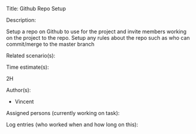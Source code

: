 Title: Github Repo Setup

Description:

  Setup a repo on Github to use for the project and invite members
  working on the project to the repo. Setup any rules about the repo
  such as who can commit/merge to the master branch
  
Related scenario(s):


  
Time estimate(s):

  2H

Author(s):

  - Vincent

Assigned persons (currently working on task):



Log entries (who worked when and how long on this):


